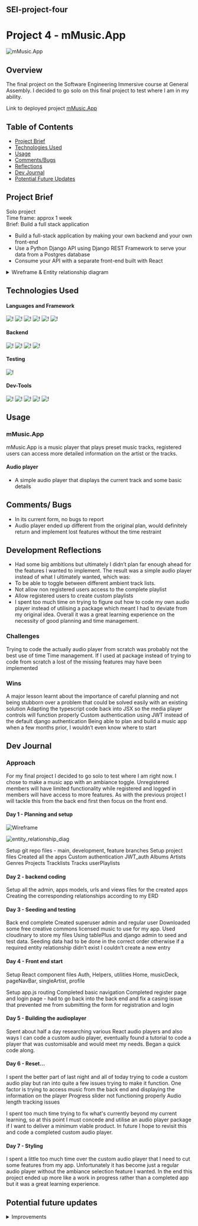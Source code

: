 ## SEI-project-four

# Project 4 - mMusic.App

![mMusic.App](./screenshots/mmusicapp.png)

## Overview

The final project on the Software Engineering Immersive course at General Assembly. I decided to go solo on this final project to test where I am in my ability. 

Link to deployed project [mMusic.App](https://mmusic-app.herokuapp.com/)  

## Table of Contents

- [Project Brief](#project-brief)
- [Technologies Used](#technologies-used)
- [Usage](#usage)
- [Comments/Bugs](#bugs)
- [Reflections](#reflections)
- [Dev Journal](#dev-journal)
- [Potential Future Updates](#potential-future-updates)

## Project Brief

Solo project  
Time frame: approx 1 week  
Brief: Build a full stack application  
- Build a full-stack application by making your own backend and your own front-end
- Use a Python Django API using Django REST Framework to serve your data from a Postgres database
- Consume your API with a separate front-end built with React

<details>

<summary>Wireframe & Entity relationship diagram</summary>  

Wireframe

![Wireframe](./screenshots/wireframe.png)


Entity relationship diagram

![entity_relationship_diag](./screenshots/ERD.png)

</details>

## Technologies Used

#### Languages and Framework

![!](https://img.shields.io/static/v1?style=plastic&logo=HTML5&logoColor=orange&labelColor=&label=&message=HTML&color=333333)
![!](https://img.shields.io/static/v1?style=plastic&logo=CSS3&logoColor=blue&labelColor=&label=&message=CSS&color=333333)
![!](https://img.shields.io/static/v1?style=plastic&logo=createreactapp&logoColor=00ffff&labelColor=&label=&message=Create%20React%20App&color=333333)
![!](https://img.shields.io/static/v1?style=plastic&logo=react&logoColor=00ffff&labelColor=&label=&message=ReactJS&color=333333)
![!](https://img.shields.io/static/v1?style=plastic&logo=sass&logoColor=cc6699&labelColor=&label=&message=SASS&color=333333)
![!](https://img.shields.io/static/v1?style=plastic&logo=mui&logoColor=blue&labelColor=&label=&message=MUI&color=333333)

#### Backend

![!](https://img.shields.io/static/v1?style=plastic&logo=python&logoColor=white&labelColor=&label=&message=Python&color=333333)
![!](https://img.shields.io/static/v1?style=plastic&logo=django&logoColor=white&labelColor=&label=&message=Django&color=333333)
![!](https://img.shields.io/static/v1?style=plastic&logo=postgresql&logoColor=white&labelColor=&label=&message=PostgreSQL&color=333333)
![!](https://img.shields.io/static/v1?style=plastic&logo=heroku&logoColor=violet&labelColor=&label=&message=Heroku&color=333333)



#### Testing  

![!](https://img.shields.io/static/v1?style=plastic&logo=tablePlus&logoColor=443ee&labelColor=&label=&message=tablePlus&color=333333)  

#### Dev-Tools
 
![!](https://img.shields.io/static/v1?style=plastic&logo=visualstudiocode&logoColor=blue&logoWidth=&label=&message=VSCODE&color=333333)
![!](https://img.shields.io/static/v1?style=plastic&logo=eslint&logoColor=blue&logoWidth=&label=&message=ESLint&color=333333)
![!](https://img.shields.io/static/v1?style=plastic&logo=git&logoColor=orange&logoWidth=&label=&message=git&color=333333)
![!](https://img.shields.io/static/v1?style=plastic&logo=github&logoColor=white&logoWidth=&label=&message=github&color=333333)
![!](https://img.shields.io/static/v1?style=plastic&logo=googlechrome&logoColor=white&logoWidth=&label=&message=Chrome%20Dev%20Tools&color=333333)


## Usage

### mMusic.App

mMusic.App is a music player that plays preset music tracks, registered users can access more detailed information on the artist or the tracks. 

#### Audio player

- A simple audio player that displays the current track and some basic details

## Comments/ Bugs

- In its current form, no bugs to report
- Audio player ended up different from the original plan, would definitely return and implement lost features without the time restraint

## Development Reflections

- Had some big ambitions but ultimately I didn’t plan far enough ahead for the features I wanted to implement. The result was a simple audio player instead of what I ultimately wanted, which was: 
- To be able to toggle between different ambient track lists.
- Not allow non registered users access to the complete playlist
- Allow registered users to create custom playlists
- I spent too much time on trying to figure out how to code my own audio player instead of utilising a package which meant I had to deviate from my original idea. 
Overall it was a great learning experience on the necessity of good planning and time management.

### Challenges

Trying to code the actually audio player from scratch was probably not the best use of time
Time management. If I used at package instead of trying to code from scratch a lost of the missing features may have been implemented


### Wins

A major lesson learnt about the importance of careful planning and not being stubborn over a problem that could be solved easily with an existing solution
Adapting the typescript code back into JSX so the media player controls will function properly
Custom authentication using JWT instead of the default django authentication
Being able to plan and build a music app when a few months prior, I wouldn’t even know where to start

## Dev Journal

### Approach
For my final project I decided to go solo to test where I am right now. I chose to make a music app with an ambiance toggle. Unregistered members will have limited functionality while registered and logged in members will have access to more features.
As with the previous project I will tackle this from the back end first then focus on the front end. 

 
#### Day 1 - Planning and setup

![Wireframe](./screenshots/wireframe.png)

![entity_relationship_diag](./screenshots/ERD.png)

Setup git repo files - main, development, feature branches
Setup project files
Created all the apps
Custom authentication
JWT_auth
Albums
Artists
Genres
Projects
Tracklists
Tracks
userPlaylists


#### Day 2 - backend coding

Setup all the admin, apps models, urls and views files for the created apps
Creating the corresponding relationships according to my ERD

#### Day 3 - Seeding and testing

Back end complete
Created superuser admin and regular user
Downloaded some free creative commons licensed music to use for my app.
Used cloudinary to store my files
Using tablePlus and django admin to seed and test data.
Seeding data had to be done in the correct order otherwise if a required entity relationship didn’t exist I couldn’t create a new entry

#### Day 4 - Front end start

Setup React component files
Auth, Helpers, utilities
Home, musicDeck, pageNavBar, singleArtist, profile

Setup app.js routing
Completed basic navigation
Completed register page and login page - had to go back into the back end and fix a casing issue that prevented me from submitting the form for registration and login

#### Day 5 - Building the audioplayer  

Spent about half a day researching various React audio players and also ways I can code a custom audio player, eventually found a tutorial to code a player that was customisable and would meet my needs.
Began a quick code along.


#### Day 6 - Reset…


I spent the better part of last night and all of today trying to code a custom audio play but ran into quite a few issues trying to make it function.
One factor is trying to access music from the back end and displaying the information on the player
Progress slider not functioning properly
Audio length tracking issues

I spent too much time trying to fix what's currently beyond my current learning, so at this point I must concede and utilise an audio player package if I want to deliver a minimum viable product. In future I hope to revisit this and code a completed custom audio player.

#### Day 7 - Styling

I spent a little too much time over the custom audio player that I need to cut some features from my app. Unfortunately it has become just a regular audio player without the ambiance selection feature I wanted. In the end this project ended up more like a work in progress rather than a completed app but it was a great learning experience.



## Potential future updates

<details>
<summary>Improvements</summary>

  - [ ] Fulfil original idea
  	- [ ] Limited operation for non registered users
  	- [ ] Ambiance toggle
 	- [ ] Registered user playlist toggle
	- [ ] Registered user playlist creation
	- [ ] Detailed music deck information
	- [ ] improve styling

</details>
